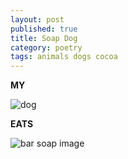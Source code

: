 ```yaml
---
layout: post
published: true
title: Soap Dog
category: poetry
tags: animals dogs cocoa
---
```


**MY**

![dog](http://24.media.tumblr.com/69a65bbcc619d2a00b4068e910d80d72/tumblr_mqie09HvRU1rive1ro1_500.jpg)

**EATS**

![bar soap image](http://www.calbenpuresoap.com/images/fs_beauty_bar.jpg)